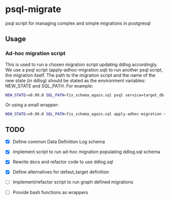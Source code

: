 # psql-migrate
psql script for managing complex and simple migrations in postgresql


## Usage
### Ad-hoc migration script
This is used to run a chosen migration script updating ddlog accordingly. We use a psql script (apply-adhoc-migration.sql) to run another psql script, the migration itself. The path to the migration script and the name of the new state (in ddlog) should be stated as the environment variables: NEW_STATE and SQL_PATH. For example:

``` bash
NEW_STATE=v0.99.0 SQL_PATH=fix_schema_again.sql psql service=target_db -f apply-adhoc-migration.sql
```
Or using a small wrapper:
``` bash
NEW_STATE=v0.99.0 SQL_PATH=fix_schema_again.sql apply-adhoc-migration service=target_db 
```


## TODO

- [x] Define common Data Definition Log schema
- [x] Implement script to run ad-hoc migration populating ddlog.sql schema

- [x] Rewrite docs and refactor code to use ddlog.sql

- [x] Define alternatives for defaut_target definition

- [ ] Implement/refactor script to run graph defined migrations

- [ ] Provide bash functions as wrappers
